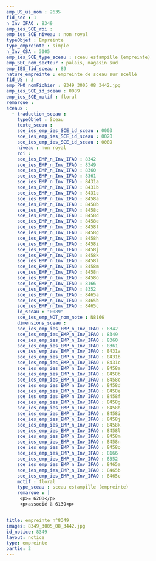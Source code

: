 ```yaml
---
emp_US_us_nom : 2635
fid_sec : 1
n_Inv_IFAO : 8349
emp_ies_SCE_roi : 
emp_ies_SCE_niveau : non royal
typeObjet : Empreinte
type_empreinte : simple
n_Inv_CSA : 3005
emp_ies_SCE_type_sceau : sceau estampille (empreinte)
emp_SEC_nom_secteur : palais, magasin sud
emp_IES_fid_sceau : 89
nature_empreinte : empreinte de sceau sur scellé
fid_US : 3
emp_PHO_nomFichier : 8349_3005_08_3442.jpg
emp_ies_SCE_id_sceau : 0089
emp_ies_SCE_motif : floral 
remarque : 
sceaux :
  - traduction_sceau : 
    typeObjet : Sceau
    texte_sceau : 
    sce_ies_emp_ies_SCE_id_sceau : 0003
    sce_ies_emp_ies_SCE_id_sceau : 0020
    sce_ies_emp_ies_SCE_id_sceau : 0089
    niveau : non royal
    roi : 
    sce_ies_EMP_n_Inv_IFAO : 8342
    sce_ies_EMP_n_Inv_IFAO : 8349
    sce_ies_EMP_n_Inv_IFAO : 8360
    sce_ies_EMP_n_Inv_IFAO : 8361
    sce_ies_EMP_n_Inv_IFAO : 8431a
    sce_ies_EMP_n_Inv_IFAO : 8431b
    sce_ies_EMP_n_Inv_IFAO : 8431c
    sce_ies_EMP_n_Inv_IFAO : 8458a
    sce_ies_EMP_n_Inv_IFAO : 8458b
    sce_ies_EMP_n_Inv_IFAO : 8458c
    sce_ies_EMP_n_Inv_IFAO : 8458d
    sce_ies_EMP_n_Inv_IFAO : 8458e
    sce_ies_EMP_n_Inv_IFAO : 8458f
    sce_ies_EMP_n_Inv_IFAO : 8458g
    sce_ies_EMP_n_Inv_IFAO : 8458h
    sce_ies_EMP_n_Inv_IFAO : 8458i
    sce_ies_EMP_n_Inv_IFAO : 8458j
    sce_ies_EMP_n_Inv_IFAO : 8458k
    sce_ies_EMP_n_Inv_IFAO : 8458l
    sce_ies_EMP_n_Inv_IFAO : 8458m
    sce_ies_EMP_n_Inv_IFAO : 8458n
    sce_ies_EMP_n_Inv_IFAO : 8458o
    sce_ies_EMP_n_Inv_IFAO : 8166
    sce_ies_EMP_n_Inv_IFAO : 8352
    sce_ies_EMP_n_Inv_IFAO : 8465a
    sce_ies_EMP_n_Inv_IFAO : 8465b
    sce_ies_EMP_n_Inv_IFAO : 8465c
    id_sceau : "0089"
    sce_ies_emp_NOT_nom_note : N8166
    dimensions_sceau : 
    sce_ies_emp_ies_EMP_n_Inv_IFAO : 8342
    sce_ies_emp_ies_EMP_n_Inv_IFAO : 8349
    sce_ies_emp_ies_EMP_n_Inv_IFAO : 8360
    sce_ies_emp_ies_EMP_n_Inv_IFAO : 8361
    sce_ies_emp_ies_EMP_n_Inv_IFAO : 8431a
    sce_ies_emp_ies_EMP_n_Inv_IFAO : 8431b
    sce_ies_emp_ies_EMP_n_Inv_IFAO : 8431c
    sce_ies_emp_ies_EMP_n_Inv_IFAO : 8458a
    sce_ies_emp_ies_EMP_n_Inv_IFAO : 8458b
    sce_ies_emp_ies_EMP_n_Inv_IFAO : 8458c
    sce_ies_emp_ies_EMP_n_Inv_IFAO : 8458d
    sce_ies_emp_ies_EMP_n_Inv_IFAO : 8458e
    sce_ies_emp_ies_EMP_n_Inv_IFAO : 8458f
    sce_ies_emp_ies_EMP_n_Inv_IFAO : 8458g
    sce_ies_emp_ies_EMP_n_Inv_IFAO : 8458h
    sce_ies_emp_ies_EMP_n_Inv_IFAO : 8458i
    sce_ies_emp_ies_EMP_n_Inv_IFAO : 8458j
    sce_ies_emp_ies_EMP_n_Inv_IFAO : 8458k
    sce_ies_emp_ies_EMP_n_Inv_IFAO : 8458l
    sce_ies_emp_ies_EMP_n_Inv_IFAO : 8458m
    sce_ies_emp_ies_EMP_n_Inv_IFAO : 8458n
    sce_ies_emp_ies_EMP_n_Inv_IFAO : 8458o
    sce_ies_emp_ies_EMP_n_Inv_IFAO : 8166
    sce_ies_emp_ies_EMP_n_Inv_IFAO : 8352
    sce_ies_emp_ies_EMP_n_Inv_IFAO : 8465a
    sce_ies_emp_ies_EMP_n_Inv_IFAO : 8465b
    sce_ies_emp_ies_EMP_n_Inv_IFAO : 8465c
    motif : floral 
    type_sceau : sceau estampille (empreinte)
    remarque : |
     <p>= 6200</p>
     <p>associé à 6139<p>


title: empreinte n°8349
images: 8349_3005_08_3442.jpg
id_notice: 8349
layout: notice
type: empreinte
partie: 2
---
```

